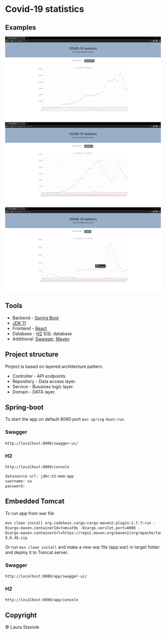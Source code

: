 # Covid-19 statistics

## Examples
![Main Page - statistics of all countries](readme/Main.PNG)
![Statistics of one country](readme/Argentina.PNG)
![Information on point hover](readme/Turkey.PNG)

## Tools

* Backend - [Spring Boot](https://spring.io/projects/spring-boot)
* [JDK 11](https://www.oracle.com/java/technologies/javase-jdk11-downloads.html)
* Frontend - [React](https://reactjs.org/)
* Database - [H2](https://www.h2database.com/html/main.html) SQL database
* Additional: [Swagger](https://swagger.io/), [Maven](https://maven.apache.org/)

## Project structure
Project is based on layered architecture pattern. 
* Controller - API endpoints
* Repository - Data access layer.
* Service - Bussines logic layer.
* Domain - DATA layer.

## Spring-boot
To start the app on default 8080 port
```mvn spring-boot:run```
### Swagger
```http://localhost:8080/swagger-ui/```
### H2
```http://localhost:8080/console```
```
datasource url: jdbc:h2:mem:app
username: sa
password:
```

## Embedded Tomcat
To run app from war file
```
mvn clean install org.codehaus.cargo:cargo-maven2-plugin:1.7.7:run -Dcargo.maven.containerId=tomcat9x -Dcargo.servlet.port=8080 -Dcargo.maven.containerUrl=https://repo1.maven.org/maven2/org/apache/tomcat/tomcat/9.0.40/tomcat-9.0.40.zip

```
Or run `mvn clean install` and make a new war file (app.war) in target folder and deploy it to Tomcat server.
### Swagger
```http://localhost:8080/app/swagger-ui/```
### H2
```http://localhost:8080/app/console```

## Copyright
&copy; Laura Stasiule